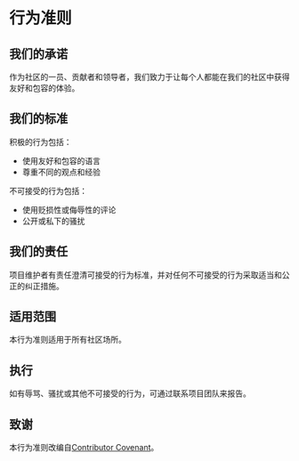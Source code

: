 # 行为准则

## 我们的承诺

作为社区的一员、贡献者和领导者，我们致力于让每个人都能在我们的社区中获得友好和包容的体验。

## 我们的标准

积极的行为包括：

- 使用友好和包容的语言
- 尊重不同的观点和经验

不可接受的行为包括：

- 使用贬损性或侮辱性的评论
- 公开或私下的骚扰

## 我们的责任

项目维护者有责任澄清可接受的行为标准，并对任何不可接受的行为采取适当和公正的纠正措施。

## 适用范围

本行为准则适用于所有社区场所。

## 执行

如有辱骂、骚扰或其他不可接受的行为，可通过联系项目团队来报告。

## 致谢

本行为准则改编自[Contributor Covenant][主页]。

[主页]: https://www.contributor-covenant.org
